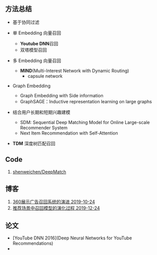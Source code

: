 
## 方法总结
- 基于协同过滤

- 单 Embedding 向量召回
    - **Youtube DNN**召回
    - 双塔模型召回
    
- 多 Embedding 向量召回
    - **MIND**(Multi-Interest Network with Dynamic Routing)
        - capsule network
        
- Graph Embedding
    - Graph Embedding with Side information
    - GraphSAGE：Inductive representation learning on large graphs
    
- 结合用户长期和短期兴趣建模
    - SDM: Sequential Deep Matching Model for Online Large-scale Recommender System
    - Next Item Recommendation with Self-Attention
    
- **TDM** 深度树匹配召回


## Code
1. [shenweichen/DeepMatch](https://github.com/shenweichen/DeepMatch)


## 博客
1. [360展示广告召回系统的演进 2019-10-24](https://mp.weixin.qq.com/s/QqWGdVGVxSComuJT1SDo0Q?utm_source=wechat_session&utm_medium=social&utm_oi=28192698007552)
2. [推荐场景中召回模型的演化过程 2019-12-24](https://mp.weixin.qq.com/s/Y4g2T6qMGzCcE67bINPiGA)


## 论文
- [YouTube DNN 2016](Deep Neural Networks for YouTube Recommendations)
- 

